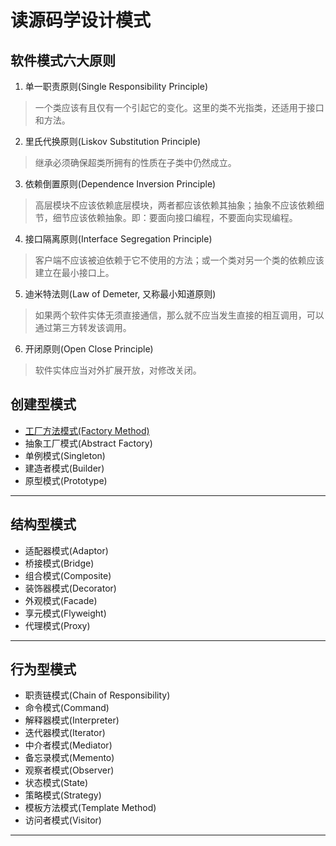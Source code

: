 # 读源码学设计模式

## 软件模式六大原则
1. 单一职责原则(Single Responsibility Principle)
> 一个类应该有且仅有一个引起它的变化。这里的类不光指类，还适用于接口和方法。
2. 里氏代换原则(Liskov Substitution Principle)
> 继承必须确保超类所拥有的性质在子类中仍然成立。
3. 依赖倒置原则(Dependence Inversion Principle)
> 高层模块不应该依赖底层模块，两者都应该依赖其抽象；抽象不应该依赖细节，细节应该依赖抽象。即：要面向接口编程，不要面向实现编程。
4. 接口隔离原则(Interface Segregation Principle)
> 客户端不应该被迫依赖于它不使用的方法；或一个类对另一个类的依赖应该建立在最小接口上。
5. 迪米特法则(Law of Demeter, 又称最小知道原则)
> 如果两个软件实体无须直接通信，那么就不应当发生直接的相互调用，可以通过第三方转发该调用。
6. 开闭原则(Open Close Principle)
> 软件实体应当对外扩展开放，对修改关闭。

## 创建型模式
* [工厂方法模式(Factory Method)](doc/01-create/01-FactoryMethod.md)
* 抽象工厂模式(Abstract Factory)
* 单例模式(Singleton)
* 建造者模式(Builder)
* 原型模式(Prototype)
----------------------

## 结构型模式
* 适配器模式(Adaptor)
* 桥接模式(Bridge)
* 组合模式(Composite)
* 装饰器模式(Decorator)
* 外观模式(Facade)
* 享元模式(Flyweight)
* 代理模式(Proxy)
----------------------

## 行为型模式
* 职责链模式(Chain of Responsibility)
* 命令模式(Command)
* 解释器模式(Interpreter)
* 迭代器模式(Iterator)
* 中介者模式(Mediator)
* 备忘录模式(Memento)
* 观察者模式(Observer)
* 状态模式(State)
* 策略模式(Strategy)
* 模板方法模式(Template Method)
* 访问者模式(Visitor)
----------------------